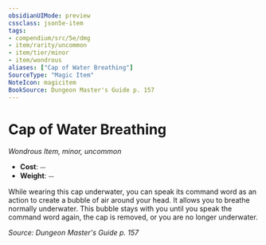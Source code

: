 ```yaml
---
obsidianUIMode: preview
cssclass: json5e-item
tags:
- compendium/src/5e/dmg
- item/rarity/uncommon
- item/tier/minor
- item/wondrous
aliases: ["Cap of Water Breathing"]
SourceType: "Magic Item"
NoteIcon: magicitem
BookSource: Dungeon Master's Guide p. 157
---
```

# Cap of Water Breathing
*Wondrous Item, minor, uncommon*  

- **Cost**: ⏤
- **Weight**: ⏤

While wearing this cap underwater, you can speak its command word as an action to create a bubble of air around your head. It allows you to breathe normally underwater. This bubble stays with you until you speak the command word again, the cap is removed, or you are no longer underwater.

*Source: Dungeon Master's Guide p. 157*